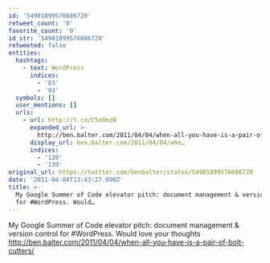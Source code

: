 ```yaml
---
id: '54901899576606720'
retweet_count: '0'
favorite_count: '0'
id_str: '54901899576606720'
retweeted: false
entities:
  hashtags:
    - text: WordPress
      indices:
        - '83'
        - '93'
  symbols: []
  user_mentions: []
  urls:
    - url: http://t.co/C5oOmzB
      expanded_url: >-
        http://ben.balter.com/2011/04/04/when-all-you-have-is-a-pair-of-bolt-cutters/
      display_url: ben.balter.com/2011/04/04/whe…
      indices:
        - '120'
        - '139'
original_url: https://twitter.com/benbalter/status/54901899576606720
date: '2011-04-04T13:43:27.000Z'
title: >-
  My Google Summer of Code elevator pitch: document management & version control
  for #WordPress. Would…
---
```


My Google Summer of Code elevator pitch: document management & version control for #WordPress. Would love your thoughts http://ben.balter.com/2011/04/04/when-all-you-have-is-a-pair-of-bolt-cutters/